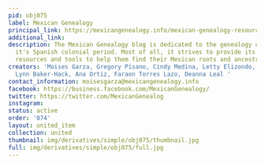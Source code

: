 ```yaml
---
pid: obj075
label: Mexican Genealogy
principal_link: https://mexicangenealogy.info/mexican-genealogy-resources-by-state/
additional_link: 
description: The Mexican Genealogy blog is dedicated to the genealogy of Mexico and
  it's Spanish colonial period. Most of all, it strives to provide its readers with
  resources and tools to help them find their Mexican roots and ancestry.
creators: 'Moises Garza, Gregory Pisano, Cindy Medina, Letty Elizondo, Mary Leal Ramirez,
  Lynn Baker-Hack, Ana Ortiz, Faraon Torres Lazo, Deanna Leal '
contact_information: moisesgarza@mexicangenealogy.info
facebook: https://business.facebook.com/MexicanGenealogy/
twitter: https://twitter.com/MexicanGenealog
instagram: 
status: active
order: '074'
layout: united_item
collection: united
thumbnail: img/derivatives/simple/obj075/thumbnail.jpg
full: img/derivatives/simple/obj075/full.jpg
---
```

